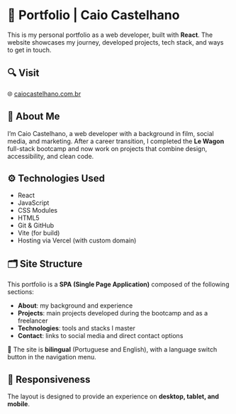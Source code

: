 # 💼 Portfolio | Caio Castelhano

This is my personal portfolio as a web developer, built with **React**. The website showcases my journey, developed projects, tech stack, and ways to get in touch.

## 🔍 Visit

🌐 [caiocastelhano.com.br](https://caiocastelhano.com.br)

## 🧑 About Me

I’m Caio Castelhano, a web developer with a background in film, social media, and marketing. After a career transition, I completed the **Le Wagon** full-stack bootcamp and now work on projects that combine design, accessibility, and clean code.

## ⚙️ Technologies Used

- React  
- JavaScript  
- CSS Modules  
- HTML5  
- Git & GitHub  
- Vite (for build)  
- Hosting via Vercel (with custom domain)

## 🗂️ Site Structure

This portfolio is a **SPA (Single Page Application)** composed of the following sections:

- **About**: my background and experience  
- **Projects**: main projects developed during the bootcamp and as a freelancer  
- **Technologies**: tools and stacks I master  
- **Contact**: links to social media and direct contact options

💬 The site is **bilingual** (Portuguese and English), with a language switch button in the navigation menu.

## 📱 Responsiveness

The layout is designed to provide an experience on **desktop, tablet, and mobile**.
